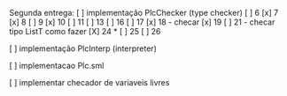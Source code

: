 Segunda entrega:
[ ] implementação PlcChecker (type checker)
    [ ] 6
    [x] 7
    [x] 8
    [ ] 9
    [x] 10
    [ ] 11
    [ ] 13
    [ ] 16 
    [ ] 17 
    [x] 18 - checar
    [x] 19
    [ ] 21 - checar tipo ListT como fazer
    [X] 24 *
    [ ] 25
    [ ] 26

[ ] implementação PlcInterp (interpreter)

[ ] implementacao Plc.sml

[ ] implementar checador de variaveis livres


